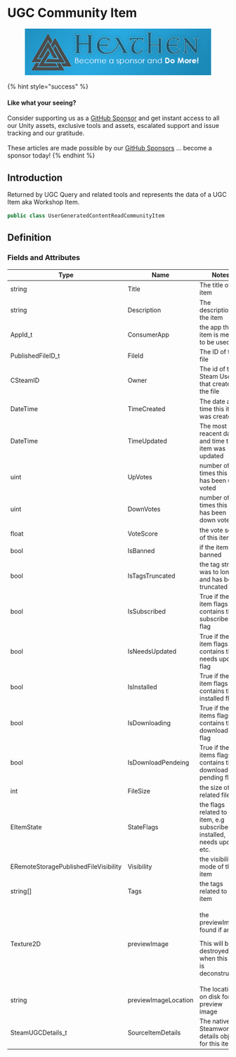 # UGC Community Item

<figure><img src="../../../.gitbook/assets/512x128 Sponsor Banner.png" alt="Become a sponsor and Do More"><figcaption></figcaption></figure>

{% hint style="success" %}
#### Like what your seeing?

Consider supporting us as a [GitHub Sponsor](../../../become-a-sponsor.md) and get instant access to all our Unity assets, exclusive tools and assets, escalated support and issue tracking and our gratitude.\
\
These articles are made possible by our [GitHub Sponsors](https://github.com/sponsors/heathen-engineering) ... become a sponsor today!
{% endhint %}

## Introduction

Returned by UGC Query and related tools and represents the data of a UGC Item aka Workshop Item.

```csharp
public class UserGeneratedContentReadCommunityItem
```

## Definition

### Fields and Attributes

| Type                                  | Name                 | Notes                                                                                                     |
| ------------------------------------- | -------------------- | --------------------------------------------------------------------------------------------------------- |
| string                                | Title                | The title of the item                                                                                     |
| string                                | Description          | The description of the item                                                                               |
| AppId\_t                              | ConsumerApp          | the app this item is meant to be used by                                                                  |
| PublishedFileID\_t                    | FileId               | The ID of the file                                                                                        |
| CSteamID                              | Owner                | The id of the Steam User that created the file                                                            |
| DateTime                              | TimeCreated          | The date and time this  item was created                                                                  |
| DateTime                              | TimeUpdated          | The most reacent date and time this item was updated                                                      |
| uint                                  | UpVotes              | number of times this item has been up voted                                                               |
| uint                                  | DownVotes            | number of times this item has been down voted                                                             |
| float                                 | VoteScore            | the vote score of this item                                                                               |
| bool                                  | IsBanned             | if the item is banned                                                                                     |
| bool                                  | IsTagsTruncated      | the tag string was to long and has been truncated                                                         |
| bool                                  | IsSubscribed         | True if the item flags contains the subscribed flag                                                       |
| bool                                  | IsNeedsUpdated       | True if the item flags contains the needs update flag                                                     |
| bool                                  | IsInstalled          | True if the item flags contains the installed flag                                                        |
| bool                                  | IsDownloading        | True if the items flags contains the downloading flag                                                     |
| bool                                  | IsDownloadPendeing   | True if the items flags contains the download pending flag                                                |
| int                                   | FileSize             | the size of the related file                                                                              |
| EItemState                            | StateFlags           | the flags related to the item, e.g subscribed, installed, needs update, etc.                              |
| ERemoteStoragePublishedFileVisibility | Visibility           | the visibility mode of the item                                                                           |
| string\[]                             | Tags                 | the tags related to the item                                                                              |
| Texture2D                             | previewImage         | <p>the previewImage found if any.</p><p></p><p>This will be destroyed when this item is deconstructed</p> |
| string                                | previewImageLocation | The location on disk for the preview image                                                                |
| SteamUGCDetails\_t                    | SourceItemDetails    | The native Steamworks details object for this item                                                        |
